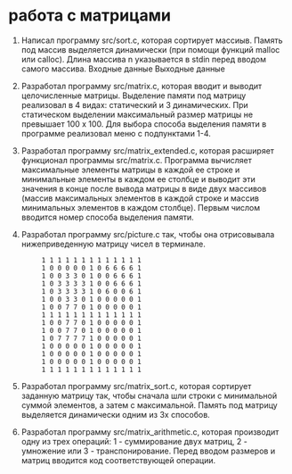 # работа с матрицами

1. Написал программу src/sort.c, которая сортирует массиыв. Память под массив выделяется динамически (при помощи функций malloc или calloc). Длина массива n указывается в stdin перед вводом самого массива. 
Входные данные	Выходные данные

2. Разработал программу src/matrix.c, которая вводит и выводит целочисленные матрицы. Выделение памяти под матрицу реализовал в 4 видах: статический и 3 динамических. При статическом выделении максимальный размер матрицы не превышает 100 x 100. Для выбора способа выделения памяти в программе реализовал меню с подпунктами 1-4.

3. Разработал программу src/matrix_extended.c, которая расширяет функционал программы src/matrix.c. Программа вычисляет максимальные элементы матрицы в каждой ее строке и минимальные элементы в каждом ее столбце и выводит эти значения в конце после вывода матрицы в виде двух массивов (массив максимальных элементов в каждой строке и массив минимальных элементов в каждом столбце). Первым числом вводится номер способа выделения памяти.

4. Разработал программу src/picture.c так, чтобы она отрисовывала нижеприведенную матрицу чисел в терминале.


            1 1 1 1 1 1 1 1 1 1 1 1 1
            1 0 0 0 0 0 1 0 6 6 6 6 1
            1 0 0 3 3 0 1 0 0 6 6 6 1
            1 0 3 3 3 3 1 0 0 6 6 6 1
            1 0 3 3 3 3 1 0 6 0 0 6 1
            1 0 0 3 3 0 1 0 0 0 0 0 1
            1 0 0 7 7 0 1 0 0 0 0 0 1
            1 1 1 1 1 1 1 1 1 1 1 1 1
            1 0 0 7 7 0 1 0 0 0 0 0 1
            1 0 0 7 7 0 1 0 0 0 0 0 1
            1 0 7 7 7 7 1 0 0 0 0 0 1
            1 0 0 0 0 0 1 0 0 0 0 0 1
            1 0 0 0 0 0 1 0 0 0 0 0 1
            1 0 0 0 0 0 1 0 0 0 0 0 1
            1 1 1 1 1 1 1 1 1 1 1 1 1


5. Разработал программу src/matrix_sort.c, которая сортирует заданную матрицу так, чтобы сначала шли строки с минимальной суммой элементов, а затем с максимальной. Память под матрицу выделяется динамически одним из 3х способов.


6. Разработал программу src/matrix_arithmetic.c, которая производит одну из трех операций: 1 - суммирование двух матриц, 2 - умножение или 3 - транспонирование. Перед вводом размеров и матриц вводится код соответствующей операции.
